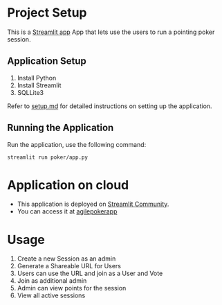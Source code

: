 # Project Setup

This is a [Streamlit app](https://docs.streamlit.io/get-started) App that lets use the users to run a pointing poker session.

## Application Setup
1. Install Python
2. Install Streamlit
3. SQLLite3

Refer to [setup.md](setup.md) for detailed instructions on setting up the application.

## Running the Application

Run the application, use the following command:
```bash
streamlit run poker/app.py
```

# Application on cloud
- This application is deployed on [Streamlit Community](https://share.streamlit.io/). 
- You can access it at [agilepokerapp](https://agilepokerapp.streamlit.app/)

# Usage
1. Create a new Session as an admin
2. Generate a Shareable URL for Users
3. Users can use the URL and join as a User and Vote
4. Join as additional admin 
4. Admin can view points for the session
5. View all active sessions